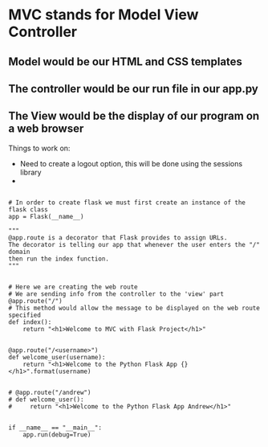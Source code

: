 # MVC stands for Model View Controller



## Model would be our HTML and CSS templates
## The controller would be our run file in our app.py
## The View would be the display of our program on a web browser


Things to work on:
 - Need to create a logout option, this will be done using the sessions library
 - 







```from flask import Flask

# In order to create flask we must first create an instance of the flask class
app = Flask(__name__)

"""
@app.route is a decorator that Flask provides to assign URLs.
The decorator is telling our app that whenever the user enters the "/" domain
then run the index function.
"""


# Here we are creating the web route
# We are sending info from the controller to the 'view' part
@app.route("/")
# This method would allow the message to be displayed on the web route specified
def index():
    return "<h1>Welcome to MVC with Flask Project</h1>"


@app.route("/<username>")
def welcome_user(username):
    return "<h1>Welcome to the Python Flask App {} </h1>".format(username)


# @app.route("/andrew")
# def welcome_user():
#     return "<h1>Welcome to the Python Flask App Andrew</h1>"


if __name__ == "__main__":
    app.run(debug=True)
```


<!--Here we are inheriting the functionalities from the base.html file-->
<!--The block allows us to make changes to the template file, here we have added homepage-->

<!--    the curly braces allows for us to write python within HTML-->